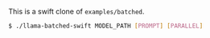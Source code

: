 This is a swift clone of `examples/batched`.

```bash
$ ./llama-batched-swift MODEL_PATH [PROMPT] [PARALLEL]
```
